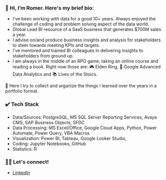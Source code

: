 ### 👋 Hi, I’m Romer. Here's my brief bio:

- I've been working with data for a good 10+ years. Always enjoyed the challenge of coding and problem solving aspect of the data world. 
- Global Lead BI resource of a SaaS business that generates $700M sales a year.
- I advise on/and produce business insights and analysis for stakeholders to steer towards meeting KPIs and targets.
- I've mentored and trained BI colleagues in delivering insights to stakeholders from ground up.
- I am always in the middle of an RPG game, taking an online course and reading a book. Right now those are: :video_game: Elden Ring, :book: Google Advanced Data Analytics and :books: Lives of the Stoics.
  
:open_file_folder: Here I try to collect and organize the things I learned over the years in a portfolio format.

### :heavy_check_mark: Tech Stack

- Data/Sources: PostgreSQL, MS SQL Server Reporting Services, Avaya CMS, SAP Business Objects, SFDC
- Data Processing: MS Excel/Office, Google Cloud Apps, Python, Power Automate, Power Query, VBA Macros
- Visualization: Power BI, Tableau, Google Looker Studio, 
- Coding: Jupyter Notebooks, GitHub
- Statistics: R 


### :raising_hand_man: Let's connect!

- [LinkedIn](https://www.linkedin.com/in/romerd/)


<!---
Romer-D/Romer-D is a ✨ special ✨ repository because its `README.md` (this file) appears on your GitHub profile.
You can click the Preview link to take a look at your changes.
--->

